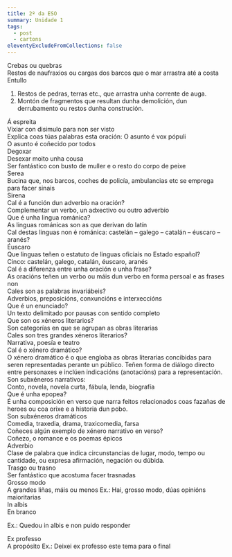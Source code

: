```yaml
---
title: 2º da ESO
summary: Unidade 1
tags:
  - post
  - cartons
eleventyExcludeFromCollections: false
---
```

<e-card color="1">
<div>Crebas ou quebras</div>
<div>Restos de naufraxios ou cargas dos barcos que o mar arrastra até a costa</div>
</e-card>

<e-card color="1">
<div>Entullo</div>
<div>

1. Restos de pedras, terras etc., que arrastra unha corrente de auga. 
2. Montón de fragmentos que resultan dunha demolición, dun derrubamento ou restos dunha construción.

</div>
</e-card>

<e-card color="1">
<div>Á espreita</div>
<div>Vixiar con disimulo para non ser visto</div>
</e-card>

<e-card color="1">
<div>Explica coas túas palabras esta oración: O asunto é vox pópuli</div>
<div>O asunto é coñecido por todos</div>
</e-card>

<e-card color="1">
<div>Degoxar</div>
<div>Desexar moito unha cousa</div>
</e-card>

<e-card color="1">
<div>Ser fantástico con busto de muller e o resto do corpo de peixe</div>
<div>Serea</div>
</e-card>

<e-card color="1">
<div>Bucina que, nos barcos, coches de policía, ambulancias etc se emprega para facer sinais</div>
<div>Sirena</div>
</e-card>

<e-card color="7">
<div>Cal é a función dun adverbio na oración?</div>
<div>Complementar un verbo, un adxectivo ou outro adverbio</div>
</e-card> 

<e-card color="5">
<div>Que é unha lingua románica?</div>
<div>As linguas románicas son as que derivan do latín</div>
</e-card>

<e-card color="5">
<div>Cal destas linguas non é románica: castelán – galego – catalán – éuscaro – aranés?</div>
<div>Éuscaro</div>
</e-card>

<e-card color="5">
<div>Que linguas teñen o estatuto de linguas oficiais no Estado español?</div>
<div>Cinco: castelán, galego, catalán, éuscaro, aranés</div>
</e-card>  

<e-card color="7">
<div>Cal é a diferenza entre unha oración e unha frase?</div>
<div>As oracións teñen un verbo ou máis dun verbo en forma persoal e as frases non</div>
</e-card>  

<e-card color="7">
<div>Cales son as palabras invariábeis?</div>
<div>Adverbios, preposicións, conxuncións e interxeccións</div>
</e-card> 

<e-card color="8">
<div>Que é un enunciado?</div>
<div>Un texto delimitado por pausas con sentido completo</div>
</e-card>  

<e-card color="2">
<div>Que son os xéneros literarios?</div>
<div>Son categorías en que se agrupan as obras literarias</div>
</e-card>

<e-card color="2">
<div>Cales son tres grandes xéneros literarios?</div>
<div>Narrativa, poesía e teatro</div>
</e-card>

<e-card color="2">
<div>Cal é o xénero dramático?</div>
<div>O xénero dramático é o que engloba as obras literarias concibidas para seren representadas perante un público. Teñen forma de diálogo directo entre personaxes e inclúen indicacións (anotacións) para a representación. </div>
</e-card>

<e-card color="2">
<div>Son subxéneros narrativos:</div>
<div>Conto, novela, novela curta, fábula, lenda, biografía</div>
</e-card>

<e-card color="2">
<div>Que é unha epopea?</div>
<div>É unha composición en verso que narra feitos relacionados coas fazañas de heroes ou coa orixe e a historia dun pobo.</div>
</e-card>

<e-card color="2">
<div>Son subxéneros dramáticos</div>
<div>Comedia, traxedia, drama, traxicomedia, farsa</div>
</e-card>

<e-card color="2">
<div>Coñeces algún exemplo de xénero narrativo en verso?</div>
<div>Coñezo, o romance e os poemas épicos</div>
</e-card>

<e-card color="7">
<div>Adverbio</div>
<div>Clase de palabra que indica circunstancias de lugar, modo, tempo ou cantidade, ou expresa afirmación, negación ou dúbida.</div>
</e-card> 

<e-card color="1">
<div>Trasgo ou trasno</div>
<div>Ser fantástico que acostuma facer trasnadas</div>
</e-card>

<e-card color="1">
<div>Grosso modo</div>
<div> A grandes liñas, máis ou menos
Ex.: Hai, grosso modo, dúas opinións maioritarias</div>
</e-card>

<e-card color="1">
<div>In albis</div>
<div> En branco

Ex.: Quedou in albis e non puido responder</div>
</e-card>

<e-card color="1">
<div>Ex professo</div>
<div> A propósito
Ex.: Deixei ex professo este tema para o final</div>
</e-card>